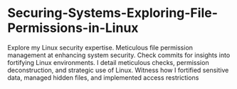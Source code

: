# Securing-Systems-Exploring-File-Permissions-in-Linux
Explore my Linux security expertise. Meticulous file permission management at enhancing system security. Check commits for insights into fortifying Linux environments. I detail meticulous checks, permission deconstruction, and strategic use of Linux. Witness how I fortified sensitive data, managed hidden files, and implemented access restrictions
